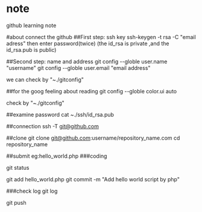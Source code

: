 # note
github learning note

#about connect the github
##First step: ssh key
 ssh-keygen -t rsa -C "email adress"
then
 enter password(twice)
(the id_rsa is private ,and the id_rsa.pub is public)

##Second step: name and address
git config --globle user.name "username"
git config --globle user.email "email address"

we can check by "~./gitconfig"

##for the goog feeling about reading
git config --globle color.ui auto 

check by "~./gitconfig"

##examine password
cat ~./ssh/id_rsa.pub

##connection
ssh -T git@github.com

##clone
git clone git@github.com:username/repository_name.com
cd repository_name

##submit 
eg:hello_world.php
###coding
<?php
     echo "Hello World"
?>

git status

git add hello_world.php
git commit -m "Add hello world script by php"

###check log
git log

git push


